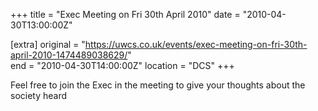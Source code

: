 +++
title = "Exec Meeting on Fri 30th April 2010"
date = "2010-04-30T13:00:00Z"

[extra]
original = "https://uwcs.co.uk/events/exec-meeting-on-fri-30th-april-2010-1474489038629/"    
end = "2010-04-30T14:00:00Z"
location = "DCS"
+++

Feel free to join the Exec in the meeting to give your thoughts about the society heard

